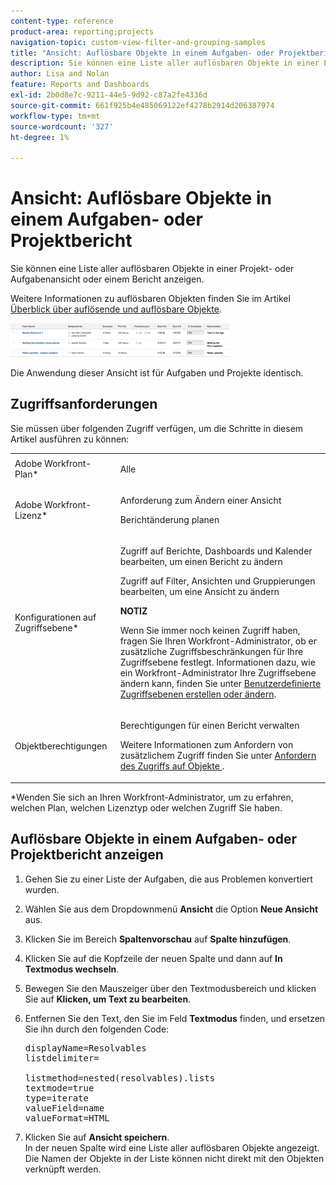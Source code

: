 ```yaml
---
content-type: reference
product-area: reporting;projects
navigation-topic: custom-view-filter-and-grouping-samples
title: "Ansicht: Auflösbare Objekte in einem Aufgaben- oder Projektbericht"
description: Sie können eine Liste aller auflösbaren Objekte in einer Projekt- oder Aufgabenansicht oder einem Bericht anzeigen.
author: Lisa and Nolan
feature: Reports and Dashboards
exl-id: 2b0d8e7c-9211-44e5-9d92-c87a2fe4336d
source-git-commit: 661f925b4e485069122ef4278b2914d206387974
workflow-type: tm+mt
source-wordcount: '327'
ht-degree: 1%

---
```


# Ansicht: Auflösbare Objekte in einem Aufgaben- oder Projektbericht

Sie können eine Liste aller auflösbaren Objekte in einer Projekt- oder Aufgabenansicht oder einem Bericht anzeigen.

Weitere Informationen zu auflösbaren Objekten finden Sie im Artikel [Überblick über auflösende und auflösbare Objekte](../../../manage-work/issues/convert-issues/resolving-and-resolvable-objects.md).

![list_of_resolvables_in_report.png](assets/list-of-resolvables-in-report-350x54.png)

Die Anwendung dieser Ansicht ist für Aufgaben und Projekte identisch.

## Zugriffsanforderungen

Sie müssen über folgenden Zugriff verfügen, um die Schritte in diesem Artikel ausführen zu können:

<table style="table-layout:auto"> 
 <col> 
 <col> 
 <tbody> 
  <tr> 
   <td role="rowheader">Adobe Workfront-Plan*</td> 
   <td> <p>Alle</p> </td> 
  </tr> 
  <tr> 
   <td role="rowheader">Adobe Workfront-Lizenz*</td> 
   <td> <p>Anforderung zum Ändern einer Ansicht </p>
   <p>Berichtänderung planen</p> </td> 
  </tr> 
  <tr> 
   <td role="rowheader">Konfigurationen auf Zugriffsebene*</td> 
   <td> <p>Zugriff auf Berichte, Dashboards und Kalender bearbeiten, um einen Bericht zu ändern</p> <p>Zugriff auf Filter, Ansichten und Gruppierungen bearbeiten, um eine Ansicht zu ändern</p> <p><b>NOTIZ</b>

Wenn Sie immer noch keinen Zugriff haben, fragen Sie Ihren Workfront-Administrator, ob er zusätzliche Zugriffsbeschränkungen für Ihre Zugriffsebene festlegt. Informationen dazu, wie ein Workfront-Administrator Ihre Zugriffsebene ändern kann, finden Sie unter <a href="../../../administration-and-setup/add-users/configure-and-grant-access/create-modify-access-levels.md" class="MCXref xref">Benutzerdefinierte Zugriffsebenen erstellen oder ändern</a>.</p> </td>
</tr>  
  <tr> 
   <td role="rowheader">Objektberechtigungen</td> 
   <td> <p>Berechtigungen für einen Bericht verwalten</p> <p>Weitere Informationen zum Anfordern von zusätzlichem Zugriff finden Sie unter <a href="../../../workfront-basics/grant-and-request-access-to-objects/request-access.md" class="MCXref xref">Anfordern des Zugriffs auf Objekte </a>.</p> </td> 
  </tr> 
 </tbody> 
</table>

&#42;Wenden Sie sich an Ihren Workfront-Administrator, um zu erfahren, welchen Plan, welchen Lizenztyp oder welchen Zugriff Sie haben.

## Auflösbare Objekte in einem Aufgaben- oder Projektbericht anzeigen

1. Gehen Sie zu einer Liste der Aufgaben, die aus Problemen konvertiert wurden.
1. Wählen Sie aus dem Dropdownmenü **Ansicht** die Option **Neue Ansicht** aus.

1. Klicken Sie im Bereich **Spaltenvorschau** auf **Spalte hinzufügen**.

1. Klicken Sie auf die Kopfzeile der neuen Spalte und dann auf **In Textmodus wechseln**.
1. Bewegen Sie den Mauszeiger über den Textmodusbereich und klicken Sie auf **Klicken, um Text zu bearbeiten**.
1. Entfernen Sie den Text, den Sie im Feld **Textmodus** finden, und ersetzen Sie ihn durch den folgenden Code:
   <pre>displayName=Resolvables<br>listdelimiter=<br><br>listmethod=nested(resolvables).lists<br>textmode=true<br>type=iterate<br>valueField=name<br>valueFormat=HTML<br></pre>

1. Klicken Sie auf **Ansicht speichern**.\
   In der neuen Spalte wird eine Liste aller auflösbaren Objekte angezeigt. Die Namen der Objekte in der Liste können nicht direkt mit den Objekten verknüpft werden.
